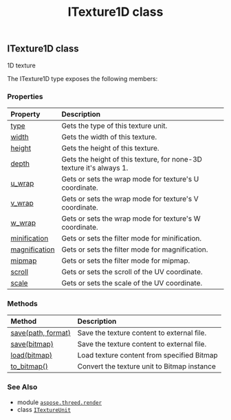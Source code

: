 ﻿---
title: ITexture1D class
second_title: Aspose.3D for Python via .NET API References
description: 
type: docs
weight: 150
url: /python-net/aspose.threed.render/itexture1d/
is_root: false
---

## ITexture1D class

1D texture



The ITexture1D type exposes the following members:

### Properties
| Property | Description |
| :- | :- |
| [type](/3d/python-net/aspose.threed.render/itexture1d/type) | Gets the type of this texture unit. |
| [width](/3d/python-net/aspose.threed.render/itexture1d/width) | Gets the width of this texture. |
| [height](/3d/python-net/aspose.threed.render/itexture1d/height) | Gets the height of this texture. |
| [depth](/3d/python-net/aspose.threed.render/itexture1d/depth) | Gets the height of this texture, for none-3D texture it's always 1. |
| [u_wrap](/3d/python-net/aspose.threed.render/itexture1d/u_wrap) | Gets or sets the wrap mode for texture's U coordinate. |
| [v_wrap](/3d/python-net/aspose.threed.render/itexture1d/v_wrap) | Gets or sets the wrap mode for texture's V coordinate. |
| [w_wrap](/3d/python-net/aspose.threed.render/itexture1d/w_wrap) | Gets or sets the wrap mode for texture's W coordinate. |
| [minification](/3d/python-net/aspose.threed.render/itexture1d/minification) | Gets or sets the filter mode for minification. |
| [magnification](/3d/python-net/aspose.threed.render/itexture1d/magnification) | Gets or sets the filter mode for magnification. |
| [mipmap](/3d/python-net/aspose.threed.render/itexture1d/mipmap) | Gets or sets the filter mode for mipmap. |
| [scroll](/3d/python-net/aspose.threed.render/itexture1d/scroll) | Gets or sets the scroll of the UV coordinate. |
| [scale](/3d/python-net/aspose.threed.render/itexture1d/scale) | Gets or sets the scale of the UV coordinate. |


### Methods
| Method | Description |
| :- | :- |
| [save(path, format)](/3d/python-net/aspose.threed.render/itexture1d/save/#str-aspose.pydrawing.imaging.ImageFormat) | Save the texture content to external file. |
| [save(bitmap)](/3d/python-net/aspose.threed.render/itexture1d/save/#aspose.pydrawing.Bitmap) | Save the texture content to external file. |
| [load(bitmap)](/3d/python-net/aspose.threed.render/itexture1d/load/#TextureData) | Load texture content from specified Bitmap |
| [to_bitmap()](/3d/python-net/aspose.threed.render/itexture1d/to_bitmap/#) | Convert the texture unit to Bitmap instance |



### See Also
* module [`aspose.threed.render`](..)
* class [`ITextureUnit`](/3d/python-net/aspose.threed.render/itextureunit)

